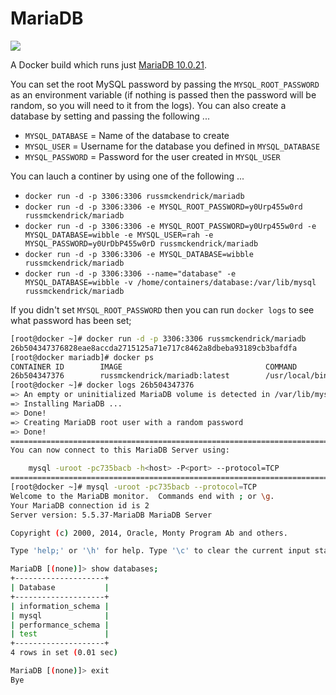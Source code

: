 MariaDB
=============

[![](https://badge.imagelayers.io/russmckendrick/mariadb:latest.svg)](https://imagelayers.io/?images=russmckendrick/mariadb:latest 'Get your own badge on imagelayers.io')

A Docker build which runs just [MariaDB 10.0.21](https://mariadb.org/).

You can set the root MySQL password by passing the `MYSQL_ROOT_PASSWORD` as an environment variable (if nothing is passed then the password will be random, so you will need to it from the logs). You can also create a database by setting and passing the following ...

- `MYSQL_DATABASE` = Name of the database to create
- `MYSQL_USER` = Username for the database you defined in `MYSQL_DATABASE`
- `MYSQL_PASSWORD` = Password for the user created in `MYSQL_USER`

You can lauch a continer by using one of the following ...

- `docker run -d -p 3306:3306 russmckendrick/mariadb`
- `docker run -d -p 3306:3306 -e MYSQL_ROOT_PASSWORD=y0Urp455w0rd russmckendrick/mariadb`
- `docker run -d -p 3306:3306 -e MYSQL_ROOT_PASSWORD=y0Urp455w0rd -e MYSQL_DATABASE=wibble -e MYSQL_USER=rah -e MYSQL_PASSWORD=y0UrDbP455w0rD russmckendrick/mariadb`
- `docker run -d -p 3306:3306 -e MYSQL_DATABASE=wibble russmckendrick/mariadb`
- `docker run -d -p 3306:3306 --name="database" -e MYSQL_DATABASE=wibble -v /home/containers/database:/var/lib/mysql russmckendrick/mariadb`

If you didn't set `MYSQL_ROOT_PASSWORD` then you can run `docker logs` to see what password has been set;

``` bash
[root@docker ~]# docker run -d -p 3306:3306 russmckendrick/mariadb
26b504347376828eae8accda2715125a71e717c8462a8dbeba93189cb3bafdfa
[root@docker mariadb]# docker ps
CONTAINER ID        IMAGE                                COMMAND              CREATED             STATUS              PORTS                    NAMES
26b504347376        russmckendrick/mariadb:latest        /usr/local/bin/run   4 seconds ago       Up 3 seconds        0.0.0.0:3306->3306/tcp   mydbserver     
[root@docker ~]# docker logs 26b504347376
=> An empty or uninitialized MariaDB volume is detected in /var/lib/mysql
=> Installing MariaDB ...
=> Done!
=> Creating MariaDB root user with a random password
=> Done!
========================================================================
You can now connect to this MariaDB Server using:

    mysql -uroot -pc735bacb -h<host> -P<port> --protocol=TCP
========================================================================
[root@docker ~]# mysql -uroot -pc735bacb --protocol=TCP
Welcome to the MariaDB monitor.  Commands end with ; or \g.
Your MariaDB connection id is 2
Server version: 5.5.37-MariaDB MariaDB Server

Copyright (c) 2000, 2014, Oracle, Monty Program Ab and others.

Type 'help;' or '\h' for help. Type '\c' to clear the current input statement.

MariaDB [(none)]> show databases;
+--------------------+
| Database           |
+--------------------+
| information_schema |
| mysql              |
| performance_schema |
| test               |
+--------------------+
4 rows in set (0.01 sec)

MariaDB [(none)]> exit
Bye
```